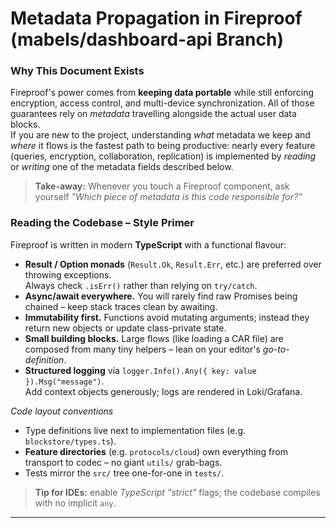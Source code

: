 # Metadata Propagation in Fireproof (mabels/dashboard-api Branch)

### Why This Document Exists

Fireproof's power comes from **keeping data portable** while still enforcing encryption, access control, and multi-device synchronization. All of those guarantees rely on _metadata_ travelling alongside the actual user data blocks.  
If you are new to the project, understanding _what_ metadata we keep and _where_ it flows is the fastest path to being productive: nearly every feature (queries, encryption, collaboration, replication) is implemented by _reading_ or _writing_ one of the metadata fields described below.

> **Take-away:** Whenever you touch a Fireproof component, ask yourself _"Which piece of metadata is this code responsible for?"_

### Reading the Codebase – Style Primer

Fireproof is written in modern **TypeScript** with a functional flavour:

* **Result / Option monads** (`Result.Ok`, `Result.Err`, etc.) are preferred over throwing exceptions.  
  Always check `.isErr()` rather than relying on `try/catch`.
* **Async/await everywhere.** You will rarely find raw Promises being chained – keep stack traces clean by awaiting.
* **Immutability first.** Functions avoid mutating arguments; instead they return new objects or update class-private state.
* **Small building blocks.** Large flows (like loading a CAR file) are composed from many tiny helpers – lean on your editor's *go-to-definition*.
* **Structured logging** via `logger.Info().Any({ key: value }).Msg("message")`.  
  Add context objects generously; logs are rendered in Loki/Grafana.

_Code layout conventions_

* Type definitions live next to implementation files (e.g. `blockstore/types.ts`).
* **Feature directories** (e.g. `protocols/cloud`) own everything from transport to codec – no giant `utils/` grab-bags.
* Tests mirror the `src/` tree one-for-one in `tests/`.

> **Tip for IDEs:** enable _TypeScript "strict"_ flags; the codebase compiles with no implicit `any`.

---
